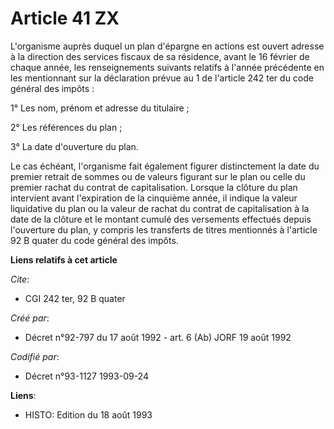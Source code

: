 # Article 41 ZX

L'organisme auprès duquel un plan d'épargne en actions est ouvert adresse à la direction des services fiscaux de sa
résidence, avant le 16 février de chaque année, les renseignements suivants relatifs à l'année précédente en les mentionnant
sur la déclaration prévue au 1 de l'article 242 ter du code général des impôts :

1° Les nom, prénom et adresse du titulaire ;

2° Les références du plan ;

3° La date d'ouverture du plan.

Le cas échéant, l'organisme fait également figurer distinctement la date du premier retrait de sommes ou de valeurs figurant
sur le plan ou celle du premier rachat du contrat de capitalisation. Lorsque la clôture du plan intervient avant l'expiration
de la cinquième année, il indique la valeur liquidative du plan ou la valeur de rachat du contrat de capitalisation à la date
de la clôture et le montant cumulé des versements effectués depuis l'ouverture du plan, y compris les transferts de titres
mentionnés à l'article 92 B quater du code général des impôts.

**Liens relatifs à cet article**

_Cite_:

  - CGI 242 ter, 92 B quater

_Créé par_:

  - Décret n°92-797 du 17 août 1992 - art. 6 (Ab) JORF 19 août 1992

_Codifié par_:

  - Décret n°93-1127 1993-09-24

**Liens**:

  - HISTO: Edition du 18 août 1993
